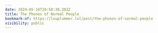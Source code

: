 ```yaml
---
date: 2024-05-16T20:58:38.303Z
title: The Phones of Normal People
bookmark-of: https://louplummer.lol/post/the-phones-of-normal-people
visibility: public
---
```

